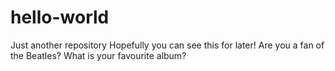 # hello-world
Just another repository
Hopefully you can see this for later!
Are you a fan of the Beatles? What is your favourite album?
